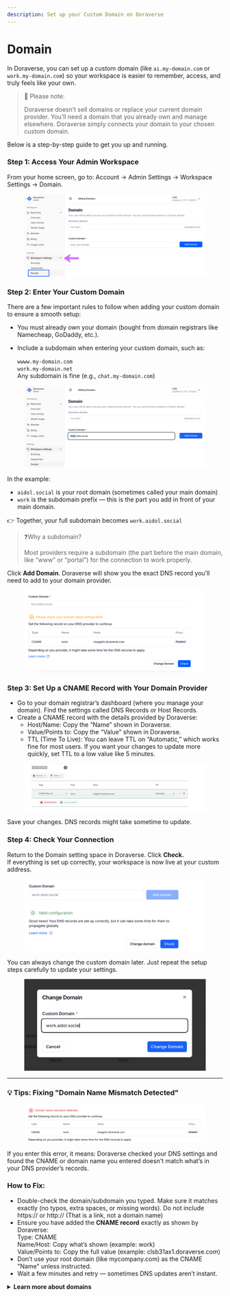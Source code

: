 ```yaml
---
description: Set up your Custom Domain on Doraverse
---
```


# Domain

In Doraverse, you can set up a custom domain (like `ai.my-domain.com` or `work.my-domain.com`) so your workspace is easier to remember, access, and truly feels like your own.

> 📌 Please note:
>
> Doraverse doesn’t sell domains or replace your current domain provider. You’ll need a domain that you already own and manage elsewhere. Doraverse simply connects your domain to your chosen custom domain.

Below is a step-by-step guide to get you up and running.

### Step 1: Access Your Admin Workspace

From your home screen, go to: Account → Admin Settings → Workspace Settings → Domain.&#x20;

<figure><img src="../../.gitbook/assets/1.png" alt=""><figcaption></figcaption></figure>

### Step 2: Enter Your Custom Domain

There are a few important rules to follow when adding your custom domain to ensure a smooth setup:

* You must already own your domain (bought from domain registrars like Namecheap, GoDaddy, etc.).
*   Include a subdomain when entering your custom domain, such as:

    `wwww.my-domain.com`\
    `work.my-domain.net`\
    Any subdomain is fine (e.g., `chat.my-domain.com`)

<figure><img src="../../.gitbook/assets/Screenshot 2025-08-07 at 17.19.42.png" alt=""><figcaption></figcaption></figure>

In the example:&#x20;

* `aidol.social` is your root domain (sometimes called your main domain)
* `work` is the subdomain prefix — this is the part you add in front of your main domain.

👉  Together, your full subdomain becomes `work.aidol.social`       &#x20;

> ❓Why a subdomain?
>
> Most providers require a subdomain (the part before the main domain, like “www” or “portal”) for the connection to work properly.

Click **Add Domain**. Doraverse will show you the exact DNS record you’ll need to add to your domain provider.

<figure><img src="../../.gitbook/assets/subdomain.png" alt=""><figcaption></figcaption></figure>

### Step 3: Set Up a CNAME Record with Your Domain Provider

* Go to your domain registrar’s dashboard (where you manage your domain). Find the settings called DNS Records or Host Records.
* Create a CNAME record with the details provided by Doraverse:
  * Host/Name: Copy the “Name” shown in Doraverse.
  * Value/Points to: Copy the “Value” shown in Doraverse.
  * TTL (Time To Live): You can leave TTL on “Automatic,” which works fine for most users. If you want your changes to update more quickly, set TTL to a low value like 5 minutes.&#x20;

<figure><img src="../../.gitbook/assets/Screenshot 2025-08-07 at 17.24.22.png" alt=""><figcaption></figcaption></figure>

Save your changes. DNS records might take sometime to update.

### Step 4: Check Your Connection

Return to the Domain setting space in Doraverse. Click **Check.**\
If everything is set up correctly, your workspace is now live at your custom address.

<figure><img src="../../.gitbook/assets/Screenshot 2025-08-07 at 23.27.35.png" alt=""><figcaption></figcaption></figure>

You can always change the custom domain later. Just repeat the setup steps carefully to update your settings.

<figure><img src="../../.gitbook/assets/Screenshot 2025-08-07 at 23.33.58.png" alt=""><figcaption></figcaption></figure>

***

### 💡 Tips: Fixing "Domain Name Mismatch Detected"&#x20;

<figure><img src="../../.gitbook/assets/Screenshot 2025-08-07 at 23.01.47.png" alt=""><figcaption></figcaption></figure>

If you enter this error, it means: Doraverse checked your DNS settings and found the CNAME or domain name you entered doesn't match what’s in your DNS provider’s records.

### How to Fix:

* Double-check the domain/subdomain you typed. Make sure it matches exactly (no typos, extra spaces, or missing words). Do not include https:// or http:// (That is a link, not a domain name)
* Ensure you have added the **CNAME record** exactly as shown by Doraverse:\
  Type: CNAME\
  Name/Host: Copy what’s shown (example: work)\
  Value/Points to: Copy the full value (example: clsb31ax1.doraverse.com)
* Don’t use your root domain (like mycompany.com) as the CNAME "Name" unless instructed.
* Wait a few minutes and retry — sometimes DNS updates aren’t instant.

<details>

<summary><strong>Learn more about domains</strong></summary>

[https://www.godaddy.com/help/what-is-dns-665\
\
https://www.godaddy.com/help/manage-dns-records-680\
\
https://www.namecheap.com/support/knowledgebase/article.aspx/434/2237/how-do-i-set-up-host-records-for-a-domain/\
\
https://www.namecheap.com/support/knowledgebase/article.aspx/9646/2237/how-to-create-a-cname-record-for-your-domain/\
\
https://developers.cloudflare.com/dns/zone-setups/partial-setup/setup/\
\
https://support.squarespace.com/hc/en-us/articles/360002101888-Adding-custom-DNS-records-to-your-Squarespace-managed-domain](https://www.godaddy.com/help/what-is-dns-665https://www.godaddy.com/help/manage-dns-records-680https://www.namecheap.com/support/knowledgebase/article.aspx/434/2237/how-do-i-set-up-host-records-for-a-domain/https://www.namecheap.com/support/knowledgebase/article.aspx/9646/2237/how-to-create-a-cname-record-for-your-domain/https://developers.cloudflare.com/dns/zone-setups/partial-setup/setup/https://support.squarespace.com/hc/en-us/articles/360002101888-Adding-custom-DNS-records-to-your-Squarespace-managed-domain)

</details>
